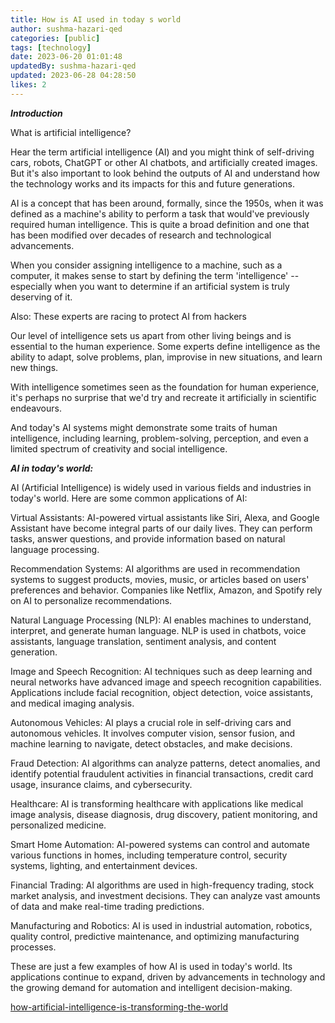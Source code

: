 ```yaml
---
title: How is AI used in today s world
author: sushma-hazari-qed
categories: [public]
tags: [technology]
date: 2023-06-20 01:01:48
updatedBy: sushma-hazari-qed
updated: 2023-06-28 04:28:50
likes: 2
---
```


*****Introduction*****

What is artificial intelligence?

Hear the term artificial intelligence (AI) and you might think of self-driving cars, robots, ChatGPT or other AI chatbots, and artificially created images. But it's also important to look behind the outputs of AI and understand how the technology works and its impacts for this and future generations.

AI is a concept that has been around, formally, since the 1950s, when it was defined as a machine's ability to perform a task that would've previously required human intelligence. This is quite a broad definition and one that has been modified over decades of research and technological advancements.

When you consider assigning intelligence to a machine, such as a computer, it makes sense to start by defining the term 'intelligence' -- especially when you want to determine if an artificial system is truly deserving of it. 

Also: These experts are racing to protect AI from hackers

Our level of intelligence sets us apart from other living beings and is essential to the human experience. Some experts define intelligence as the ability to adapt, solve problems, plan, improvise in new situations, and learn new things. 

With intelligence sometimes seen as the foundation for human experience, it's perhaps no surprise that we'd try and recreate it artificially in scientific endeavours. 

And today's AI systems might demonstrate some traits of human intelligence, including learning, problem-solving, perception, and even a limited spectrum of creativity and social intelligence.

***AI in today's world:***

AI (Artificial Intelligence) is widely used in various fields and industries in today's world. Here are some common applications of AI:

Virtual Assistants: AI-powered virtual assistants like Siri, Alexa, and Google Assistant have become integral parts of our daily lives. They can perform tasks, answer questions, and provide information based on natural language processing.

Recommendation Systems: AI algorithms are used in recommendation systems to suggest products, movies, music, or articles based on users' preferences and behavior. Companies like Netflix, Amazon, and Spotify rely on AI to personalize recommendations.

Natural Language Processing (NLP): AI enables machines to understand, interpret, and generate human language. NLP is used in chatbots, voice assistants, language translation, sentiment analysis, and content generation.

Image and Speech Recognition: AI techniques such as deep learning and neural networks have advanced image and speech recognition capabilities. Applications include facial recognition, object detection, voice assistants, and medical imaging analysis.

Autonomous Vehicles: AI plays a crucial role in self-driving cars and autonomous vehicles. It involves computer vision, sensor fusion, and machine learning to navigate, detect obstacles, and make decisions.

Fraud Detection: AI algorithms can analyze patterns, detect anomalies, and identify potential fraudulent activities in financial transactions, credit card usage, insurance claims, and cybersecurity.

Healthcare: AI is transforming healthcare with applications like medical image analysis, disease diagnosis, drug discovery, patient monitoring, and personalized medicine.

Smart Home Automation: AI-powered systems can control and automate various functions in homes, including temperature control, security systems, lighting, and entertainment devices.

Financial Trading: AI algorithms are used in high-frequency trading, stock market analysis, and investment decisions. They can analyze vast amounts of data and make real-time trading predictions.

Manufacturing and Robotics: AI is used in industrial automation, robotics, quality control, predictive maintenance, and optimizing manufacturing processes.

These are just a few examples of how AI is used in today's world. Its applications continue to expand, driven by advancements in technology and the growing demand for automation and intelligent decision-making.

[how-artificial-intelligence-is-transforming-the-world](https://www.brookings.edu/articles/how-artificial-intelligence-is-transforming-the-world/)